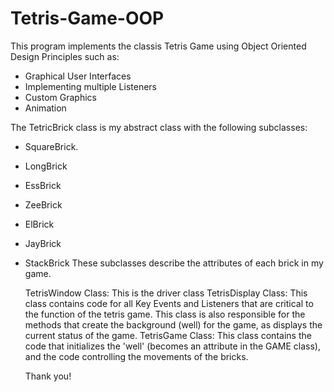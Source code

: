 # Tetris-Game-OOP
This program implements the classis Tetris Game using Object Oriented Design Principles such as:
- Graphical User Interfaces
- Implementing multiple Listeners
- Custom Graphics
- Animation

The TetricBrick class is my abstract class with the following subclasses:
- SquareBrick.
- LongBrick
- EssBrick
- ZeeBrick
- ElBrick
- JayBrick
- StackBrick
These subclasses describe the attributes of each brick in my game.

  TetrisWindow Class: This is the driver class
  TetrisDisplay Class: This class contains code for all Key Events and Listeners that are critical to the function of the tetris game. This class is also responsible for the methods that create the background (well) for the game, as displays the current status of the game.
  TetrisGame Class: This class contains the code that initializes the 'well' (becomes an attribute in the GAME class), and the code controlling the movements of the bricks.

  Thank you!
